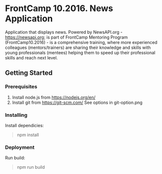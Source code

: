 # FrontCamp 10.2016. News Application #
Application that displays news. Powered by NewsAPI.org - https://newsapi.org;
is part of FrontCamp Mentoring Program (FrontCamp10.2016) - is a comprehensive training, where more experienced colleagues (mentors/trainers) are sharing their knowledge and skills with young professionals (mentees) helping them to speed up their professional skills and reach next level.

## Getting Started ##

### Prerequisites ###
1. Install node.js from https://nodejs.org/en/
2. Install git from https://git-scm.com/
	See options in git-option.png

### Installing ###
Install dependicies:
> npm install

### Deployment ###
Run build:
> npm run build
